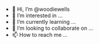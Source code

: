 - 👋 Hi, I’m @woodiewells
- 👀 I’m interested in ...
- 🌱 I’m currently learning ...
- 💞️ I’m looking to collaborate on ...
- 📫 How to reach me ...

<!---
woodiewells/woodiewells is a ✨ special ✨ repository because its `README.md` (this file) appears on your GitHub profile.
You can click the Preview link to take a look at your changes.
--->
